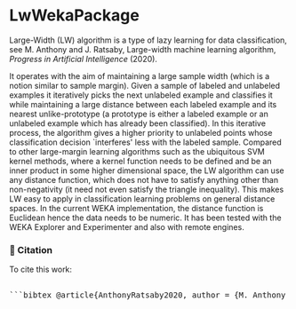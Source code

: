 # LwWekaPackage

Large-Width (LW) algorithm is a type of lazy learning for data classification, see M. Anthony and J. Ratsaby, Large-width machine learning algorithm, *Progress in Artificial Intelligence* (2020).
 
It operates with the aim of maintaining a large sample width (which is a notion similar to sample margin). Given a sample of labeled and unlabeled examples  it iteratively picks the  next unlabeled example and classifies it while maintaining  a large distance between each labeled example and its nearest unlike-prototype (a prototype is either a labeled example or an unlabeled example which has already been classified).  In this iterative process, the algorithm gives a higher priority to  unlabeled points whose classification decision `interferes' less with the labeled sample. Compared to other  large-margin learning algorithms such as the ubiquitous  SVM kernel methods,  where a kernel function needs to be defined and be an inner product in some higher dimensional space, the LW algorithm can use any distance function, which does not have to satisfy anything other than non-negativity (it need not even satisfy the triangle inequality). This makes LW easy to apply in classification learning problems on general distance spaces. In the current WEKA implementation, the distance function is Euclidean hence the data needs to be numeric. It has been tested with the WEKA Explorer and Experimenter and also with remote engines.



### 📖 Citation

To cite this work:
<pre> 
```bibtex @article{AnthonyRatsaby2020, author = {M. Anthony and J. Ratsaby}, doi = {10.1007/s13748-020-00212-4}, journal = {Progress in Artificial Intelligence}, number = {3}, pages = {275--285}, title = {Large-width machine learning algorithm}, url = {https://doi.org/10.1007/s13748-020-00212-4}, volume = {9}, year = {2020} } ```
</pre>
